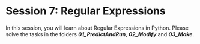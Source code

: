 # Session 7: Regular Expressions
In this session, you will learn about Regular Expressions in Python. Please solve the tasks in the folders ***01_PredictAndRun***, ***02_Modify*** and ***03_Make***.

